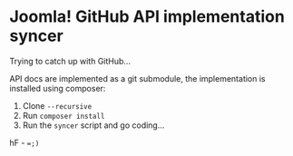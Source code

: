 # Joomla! GitHub API implementation syncer

Trying to catch up with GitHub...

API docs are implemented as a git submodule, the implementation is installed using composer:

1. Clone `--recursive`
1. Run `composer install`
1. Run the `syncer` script and go coding...

hF - `=;)`